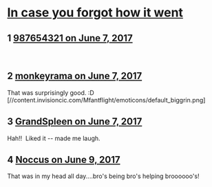 # [In case you forgot how it went](https://community.fantasyflightgames.com/topic/251620-in-case-you-forgot-how-it-went/)

## 1 [987654321 on June 7, 2017](https://community.fantasyflightgames.com/topic/251620-in-case-you-forgot-how-it-went/?do=findComment&comment=2825831)

 

## 2 [monkeyrama on June 7, 2017](https://community.fantasyflightgames.com/topic/251620-in-case-you-forgot-how-it-went/?do=findComment&comment=2826057)

That was surprisingly good. :D [//content.invisioncic.com/Mfantflight/emoticons/default_biggrin.png]

## 3 [GrandSpleen on June 7, 2017](https://community.fantasyflightgames.com/topic/251620-in-case-you-forgot-how-it-went/?do=findComment&comment=2826659)

Hah!!  Liked it -- made me laugh.

## 4 [Noccus on June 9, 2017](https://community.fantasyflightgames.com/topic/251620-in-case-you-forgot-how-it-went/?do=findComment&comment=2829979)

That was in my head all day....bro's being bro's helping broooooo's!


